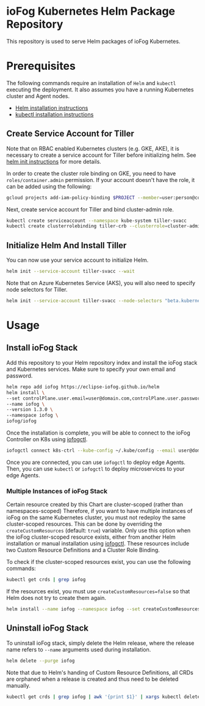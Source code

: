 # ioFog Kubernetes Helm Package Repository

This repository is used to serve Helm packages of ioFog Kubernetes.


# Prerequisites

The following commands require an installation of `Helm` and `kubectl` executing the deployment. It also assumes you have a running Kubernetes cluster and Agent nodes.

* [Helm installation instructions](https://helm.sh/docs/using_helm/#installing-helm)
* [kubectl installation instructions](https://kubernetes.io/docs/tasks/tools/install-kubectl/)


## Create Service Account for Tiller

Note that on RBAC enabled Kubernetes clusters (e.g. GKE, AKE), it is necessary to create a service account for Tiller before initializing helm. See [helm init instructions](https://helm.sh/docs/using_helm/#tiller-and-role-based-access-control) for more details.

In order to create the cluster role binding on GKE, you need to have `roles/container.admin` permission. If your account doesn't have the role, it can be added using the following:

```bash
gcloud projects add-iam-policy-binding $PROJECT --member=user:person@company.com --role=roles/container.admin
```

Next, create service account for Tiller and bind cluster-admin role.

```bash
kubectl create serviceaccount --namespace kube-system tiller-svacc
kubectl create clusterrolebinding tiller-crb --clusterrole=cluster-admin --serviceaccount=kube-system:tiller-svacc
```

## Initialize Helm And Install Tiller

You can now use your service account to initialize Helm.

```bash
helm init --service-account tiller-svacc --wait
```

Note that on Azure Kubernetes Service (AKS), you will also need to specify node selectors for Tiller.

```bash
helm init --service-account tiller-svacc --node-selectors "beta.kubernetes.io/os"="linux" --wait
```

# Usage

## Install ioFog Stack

Add this repository to your Helm repository index and install the ioFog stack and Kubernetes services. Make sure to specify your own email and password.

```bash
helm repo add iofog https://eclipse-iofog.github.io/helm
helm install \
--set controlPlane.user.email=user@domain.com,controlPlane.user.password=any123password345 \
--name iofog \
--version 1.3.0 \
--namespace iofog \
iofog/iofog
```

Once the installation is complete, you will be able to connect to the ioFog Controller on K8s using [iofogctl](https://iofog.org/docs/1.3.0/tools/iofogctl/usage.html).

```bash
iofogctl connect k8s-ctrl --kube-config ~/.kube/config --email user@domain.com --pass any123password345
```

Once you are connected, you can use `iofogctl` to deploy edge Agents. Then, you can use `kubectl` or `iofogctl` to deploy microservices to your edge Agents.

### Multiple Instances of ioFog Stack

Certain resource created by this Chart are cluster-scoped (rather than namespaces-scoped) Therefore, if you want to have multiple instances of ioFog on the same Kubernetes cluster, you must not redeploy the same cluster-scoped resources. This can be done by overriding the `createCustomResources` (default: `true`) variable.
 Only use this option when the ioFog cluster-scoped resource exists, either from another Helm installation or manual installation using [iofogctl](https://github.com/eclipse-iofog/iofogctl). These resources include two Custom Resource Definitions and a Cluster Role Binding.

To check if the cluster-scoped resources exist, you can use the following commands:
```bash
kubectl get crds | grep iofog
```
If the resources exist, you must use `createCustomResources=false` so that Helm does not try to create them again. 

```bash
helm install --name iofog --namespace iofog --set createCustomResources=false iofog/iofog
```

## Uninstall ioFog Stack

To uninstall ioFog stack, simply delete the Helm release, where the release name refers to `--name` arguments used during installation. 

```bash
helm delete --purge iofog
```

Note that due to Helm's handing of Custom Resource Definitions, all CRDs are orphaned when a release is created and thus need to be deleted manually.

```bash
kubectl get crds | grep iofog | awk '{print $1}' | xargs kubectl delete crds
```

